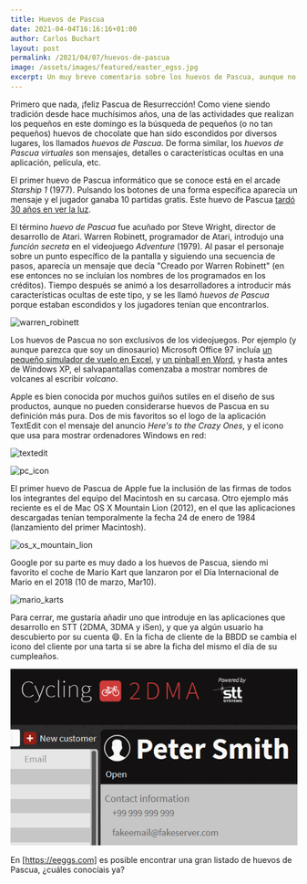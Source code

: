 ```yaml
---
title: Huevos de Pascua
date: 2021-04-04T16:16:16+01:00
author: Carlos Buchart
layout: post
permalink: /2021/04/07/huevos-de-pascua
image: /assets/images/featured/easter_egss.jpg
excerpt: Un muy breve comentario sobre los huevos de Pascua, aunque no precisamente los de chocolate.
---
```

Primero que nada, ¡feliz Pascua de Resurrección! Como viene siendo tradición desde hace muchísimos años, una de las actividades que realizan los pequeños en este domingo es la búsqueda de pequeños (o no tan pequeños) huevos de chocolate que han sido escondidos por diversos lugares, los llamados _huevos de Pascua_. De forma similar, los _huevos de Pascua virtuales_ son mensajes, detalles o características ocultas en una aplicación, película, etc.

El primer huevo de Pascua informático que se conoce está en el arcade _Starship 1_ (1977). Pulsando los botones de una forma específica aparecía un mensaje y el jugador ganaba 10 partidas gratis. Este huevo de Pascua [tardó 30 años en ver la luz](https://arstechnica.com/gaming/2017/03/the-arcade-worlds-first-easter-egg-discovered-after-fraught-journey/).

El término _huevo de Pascua_ fue acuñado por Steve Wright, director de desarrollo de Atari. Warren Robinett, programador de Atari, introdujo una _función secreta_ en el videojuego _Adventure_ (1979). Al pasar el personaje sobre un punto específico de la pantalla y siguiendo una secuencia de pasos, aparecía un mensaje que decía "Creado por Warren Robinett" (en ese entonces no se incluían los nombres de los programados en los créditos). Tiempo después se animó a los desarrolladores a introducir más características ocultas de este tipo, y se les llamó _huevos de Pascua_ porque estaban escondidos y los jugadores tenían que encontrarlos.

![warren_robinett](http://oyster.ignimgs.com/wordpress/stg.ign.com/2018/03/clip-720x482.jpg)

Los huevos de Pascua no son exclusivos de los videojuegos. Por ejemplo (y aunque parezca que soy un dinosaurio) Microsoft Office 97 incluía [un pequeño simulador de vuelo en Excel](https://eeggs.com/items/718.html), y [un pinball en Word](https://eeggs.com/items/763.html), y hasta antes de Windows XP, el salvapantallas comenzaba a mostrar nombres de volcanes al escribir _volcano_.

Apple es bien conocida por muchos guiños sutiles en el diseño de sus productos, aunque no pueden considerarse huevos de Pascua en su definición más pura. Dos de mis favoritos so el logo de la aplicación TextEdit con el mensaje del anuncio _Here's to the Crazy Ones_, y el icono que usa para mostrar ordenadores Windows en red:

![textedit](https://cdn.osxdaily.com/wp-content/uploads/2011/10/textedit-icon-crazy-ones.jpg)

![pc_icon](https://i.stack.imgur.com/5rYVr.png)

El primer huevo de Pascua de Apple fue la inclusión de las firmas de todos los integrantes del equipo del Macintosh en su carcasa. Otro ejemplo más reciente es el de Mac OS X Mountain Lion (2012), en el que las aplicaciones descargadas tenían temporalmente la fecha 24 de enero de 1984 (lanzamiento del primer Macintosh).

![os_x_mountain_lion](https://ashfurrow.com/static/af67cc95dd0c060c41a7107af04b2759/17788/FE8762B45417433CBB6AFAA9924049F9.png)

Google por su parte es muy dado a los huevos de Pascua, siendo mi favorito el coche de Mario Kart que lanzaron por el Día Internacional de Mario en el 2018 (10 de marzo, Mar10).

![mario_karts](https://cdn.andro4all.com/files/2018/03/Google-Maps-Mario-Kart-Easter-Egg.jpg?width=600)

Para cerrar, me gustaría añadir uno que introduje en las aplicaciones que desarrollo en STT (2DMA, 3DMA y iSen), y que ya algún usuario ha descubierto por su cuenta 😄. En la ficha de cliente de la BBDD se cambia el icono del cliente por una tarta si se abre la ficha del mismo el día de su cumpleaños.

![2dma](/assets/images/2dma_easter_egg.gif)

En [https://eeggs.com] es posible encontrar una gran listado de huevos de Pascua, ¿cuáles conocíais ya?
